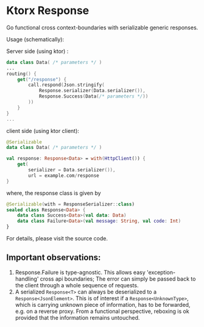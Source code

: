 # Ktorx Response 
Go functional cross context-boundaries with serializable generic responses. 

Usage (schematically): 

Server side (using ktor) :
```kotlin
data class Data( /* parameters */ )
...
routing() {
    get("/response") {
        call.respond(Json.stringify(
            Response.serializer(Data.serializer()),
            Response.Success(Data(/* parameters */))
        ))
    }
} 
...
```

client side (using ktor client):
```kotlin
@Serializable
data class Data( /* parameters */ )

val response: Response<Data> = with(HttpClient()) {
    get(
        serializer = Data.serializer()),
        url = example.com/response
}
```

where, the response class is given by
```kotlin
@Serializable(with = ResponseSerializer::class)
sealed class Response<Data> {
    data class Success<Data>(val data: Data)
    data class Failure<Data>(val message: String, val code: Int) 
}
```
For details, please visit the source code.

## Important observations:
  1. Response.Failure is type-agnostic. This allows easy 'exception-handling' cross api boundaries; 
     The error can simply be passed back to the client through a whole sequence of requests.
  2. A serialized ```Response<T>``` can always be deserialized to a ```Response<JsonElement>```. 
     This is of interest if a ```Response<UnknownType>```, which is carrying unknown piece of information, has to be forwarded, e.g. on a reverse proxy. 
     From a functional perspective, reboxing is ok provided that the information remains untouched.  